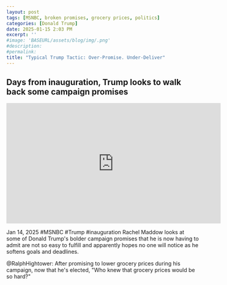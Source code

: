 ```yaml
---
layout: post
tags: [MSNBC, broken promises, grocery prices, politics]
categories: [Donald Trump]
date: 2025-01-15 2:03 PM
excerpt: ''
#image: 'BASEURL/assets/blog/img/.png'
#description:
#permalink:
title: "Typical Trump Tactic: Over-Promise. Under-Deliver"
---
```



## Days from inauguration, Trump looks to walk back some campaign promises

<iframe width="560" height="315" src="https://www.youtube.com/embed/DeeQke84gw0?si=vqYBhFvbnjvwmYVV" title="YouTube video player" frameborder="0" allow="accelerometer; autoplay; clipboard-write; encrypted-media; gyroscope; picture-in-picture; web-share" referrerpolicy="strict-origin-when-cross-origin" allowfullscreen></iframe>

Jan 14, 2025  #MSNBC #Trump #inauguration
Rachel Maddow looks at some of Donald Trump's bolder campaign promises that he is now having to admit are not so easy to fulfill and apparently hopes no one will notice as he softens goals and deadlines.

@RalphHightower: After promising to lower grocery prices during his campaign, now that he's elected, "Who knew that grocery prices would be so hard?"
